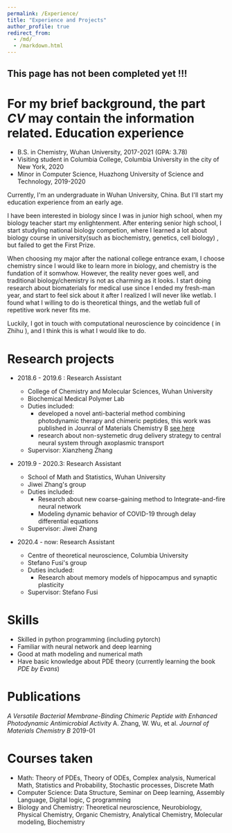 ```yaml
---
permalink: /Experience/
title: "Experience and Projects"
author_profile: true
redirect_from: 
  - /md/
  - /markdown.html
---
```




## This page has not been completed yet !!!

For my brief background, the part *CV* may contain the information related.
Education experience
======
* B.S. in Chemistry, Wuhan University, 2017-2021 (GPA: 3.78)
* Visiting student in Columbia College, Columbia University in the city of New York, 2020
* Minor in Computer Science, Huazhong University of Science and Technology, 2019-2020

Currently, I'm an undergraduate in Wuhan University, China. But I'll start my education experience from an early age.

I have been interested in biology since I was in junior high school, when my biology teacher start my enlightenment. After entering senior high school, I start studyling national biology competion, where I learned a lot about biology course in university(such as biochemistry, genetics, cell biology) , but failed to get the First Prize.

When choosing my major after the national college entrance exam, I choose chemistry since I would like to learn more in biology, and chemistry is the fundation of it somwhow. However, the reality never goes well, and traditional biology/chemistry is not as charming as it looks. I start doing research about biomaterials for medical use since I ended my fresh-man year, and start to feel sick about it after I realized I will never like wetlab. I found what I willing to do is theoretical things, and the wetlab full of repetitive work never fits me. 

Luckily, I got in touch with computational neuroscience by coincidence ( in Zhihu ), and I think this is what I would like to do. 




Research projects
======
* 2018.6 - 2019.6 : Research Assistant
  * College of Chemistry and Molecular Sciences, Wuhan University
  * Biochemical Medical Polymer Lab
  * Duties included:
    * developed a novel anti-bacterial method combining photodynamic therapy and chimeric peptides, this work was published in Jounral of Materials Chemistry B [see here](https://qiuyoungwang.github.io/files/BMP_paper.pdf)
    * research about non-systemetic drug delivery strategy to central neural system through axoplasmic transport
  * Supervisor: Xianzheng Zhang

* 2019.9 - 2020.3: Research Assistant
  * School of Math and Statistics, Wuhan University
  * Jiwei Zhang's group
  * Duties included: 
    * Research about new coarse-gaining method to Integrate-and-fire neural network
    * Modeling dynamic behavior of COVID-19 through delay differential equations
  * Supervisor: Jiwei Zhang

* 2020.4 - now: Research Assistant
  * Centre of theoretical neuroscience, Columbia University
  * Stefano Fusi's group
  * Duties included: 
    * Research about memory models of hippocampus and synaptic plasticity
  * Supervisor: Stefano Fusi
  
Skills
======
* Skilled in python programming (including pytorch)
* Familiar with neural network and deep learning
* Good at math modeling and numerical math
* Have basic knowledge about PDE theory (currently learning the book *PDE by Evans*)

Publications
======
*A Versatile Bacterial Membrane-Binding Chimeric Peptide with Enhanced Photodynamic Antimicrobial Activity*
A. Zhang, W. Wu, et al.   *Journal of Materials Chemistry B*  2019-01 

Courses taken
======
* Math:
  Theory of PDEs, Theory of ODEs, Complex analysis, Numerical Math, Statistics and Probability, Stochastic processes, Discrete Math
* Computer Science:
  Data Structure, Seminar on Deep learning, Assembly Language, Digital logic, C programming
* Biology and Chemistry:
  Theoretical neuroscience, Neurobiology, Physical Chemistry, Organic Chemistry, Analytical Chemistry, Molecular modeling, Biochemistry
